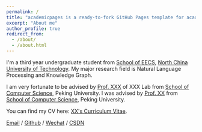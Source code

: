 ```yaml
---
permalink: /
title: "academicpages is a ready-to-fork GitHub Pages template for academic personal websites"
excerpt: "About me"
author_profile: true
redirect_from: 
  - /about/
  - /about.html
---
```

I'm a third year undergraduate student from [School of EECS](https://eecs.pku.edu.cn/), [North China University of Technology](http://www.ncut.edu.cn/index.htm). My major research field is Natural Language Processing and Knowledge Graph.

I am very fortunate to be advised by [Prof. XXX](https://www.XXX.com/) of XXX Lab from [School of Computer Science](https://cs.pku.edu.cn/), Peking University. I was advised by [Prof. XX](https://XXX.pku.edu.cn/) from [School of Computer Science](https://cs.pku.edu.cn/), Peking University.

You can find my CV here: [XX's Curriculum Vitae](../assets/Curriculum_Vitae.pdf).

[Email](zhangxiaowu@mail.ncut.edu.cn) / [Github](https://github.com/xiaoxiaowu99) / [Wechat](../images/wechat.jpg) / [CSDN](https://blog.csdn.net/qq_42495986?spm=1000.2115.3001.5343)

